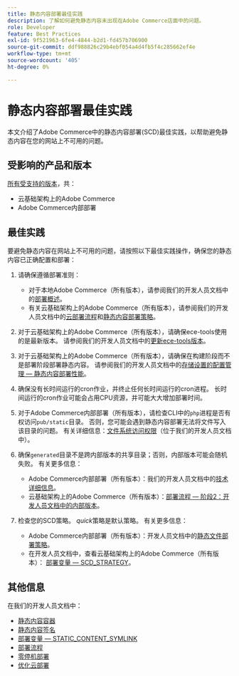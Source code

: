 ```yaml
---
title: 静态内容部署最佳实践
description: 了解如何避免静态内容未出现在Adobe Commerce店面中的问题。
role: Developer
feature: Best Practices
exl-id: 9f521963-6fe4-4844-b2d1-fd457b706900
source-git-commit: ddf988826c29b4ebf054a4d4fb5f4c285662ef4e
workflow-type: tm+mt
source-wordcount: '405'
ht-degree: 0%

---
```


# 静态内容部署最佳实践

本文介绍了Adobe Commerce中的静态内容部署(SCD)最佳实践，以帮助避免静态内容在您的网站上不可用的问题。

## 受影响的产品和版本

[所有受支持的版本](../../../release/versions.md)，共：

* 云基础架构上的Adobe Commerce
* Adobe Commerce内部部署

## 最佳实践

要避免静态内容在网站上不可用的问题，请按照以下最佳实践操作，确保您的静态内容已正确配置和部署：

1. 请确保遵循部署准则：
   * 对于本地Adobe Commerce（所有版本），请参阅我们的开发人员文档中的[部署概述](../../../configuration/deployment/overview.md)。
   * 有关云基础架构上的Adobe Commerce（所有版本），请参阅我们的开发人员文档中的[云部署流程](https://devdocs.magento.com/cloud/deploy/cloud-deployment-process.html)和[静态内容部署策略](https://devdocs.magento.com/cloud/deploy/static-content-deployment.html)。

1. 对于云基础架构上的Adobe Commerce（所有版本），请确保ece-tools使用的是最新版本。 请参阅我们的开发人员文档中的[更新ece-tools版本](https://devdocs.magento.com/cloud/release-notes/ece-release-notes.html)。
1. 对于云基础架构上的Adobe Commerce（所有版本），请确保在构建阶段而不是部署阶段部署静态内容。 请参阅我们的开发人员文档中的[存储设置的配置管理 — 静态内容部署性能](https://devdocs.magento.com/cloud/live/sens-data-over.html#cloud-confman-scd-over)。
1. 确保没有长时间运行的cron作业，并终止任何长时间运行的cron进程。 长时间运行的cron作业可能会占用CPU资源，并可能大大增加部署时间。
1. 对于Adobe Commerce内部部署（所有版本），请检查CLI中的`php`进程是否有权访问`pub/static`目录。 否则，您可能会遇到静态内容部署无法将文件写入该目录的问题。 有关详细信息：[文件系统访问权限](https://experienceleague.adobe.com/docs/commerce-operations/configuration-guide/deployment/file-system-permissions.html)（位于我们的开发人员文档中）。
1. 确保`generated`目录不是跨内部版本的共享目录；否则，内部版本可能会随机失败。 有关更多信息：
   * Adobe Commerce内部部署（所有版本）：我们的开发人员文档中的[技术详细信息](https://experienceleague.adobe.com/docs/commerce-operations/configuration-guide/deployment/technical-details.html)。
   * 云基础架构上的Adobe Commerce（所有版本）：[部署流程 — 阶段2：开发人员文档中的内部版本](https://devdocs.magento.com/cloud/reference/discover-deploy.html#cloud-deploy-over-phases-build)。

1. 检查您的SCD策略。 *quick*&#x200B;策略是默认策略。 有关更多信息：
   * Adobe Commerce内部部署（所有版本）：开发人员文档中的[静态文件部署策略](https://experienceleague.adobe.com/docs/commerce-operations/configuration-guide/cli/static-view/static-view-file-strategy.html)。
   * 在开发人员文档中，查看云基础架构上的Adobe Commerce（所有版本）： [部署变量 — SCD\_STRATEGY](https://devdocs.magento.com/cloud/env/variables-deploy.html#scd_strategy)。

## 其他信息

在我们的开发人员文档中：

* [静态内容容器](https://developer.adobe.com/commerce/admin-developer/pattern-library/containers/static-content/)
* [静态内容签名](https://experienceleague.adobe.com/docs/commerce-operations/configuration-guide/cache/static-content-signing.html)
* [部署变量 — STATIC\_CONTENT\_SYMLINK](https://devdocs.magento.com/cloud/env/variables-deploy.html#static_content_symlink)
* [部署流程](../../../performance/deployment-flow.md)
* [零停机部署](https://devdocs.magento.com/cloud/deploy/reduce-downtime.html)
* [优化云部署](https://devdocs.magento.com/cloud/deploy/optimize-cloud-deployment.html)
